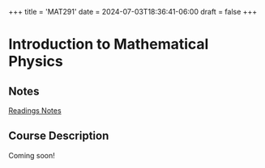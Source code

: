 +++
title = 'MAT291'
date = 2024-07-03T18:36:41-06:00
draft = false
+++

# Introduction to Mathematical Physics

## Notes
[Readings Notes](/files/firstyear/mat188.pdf)

## Course Description

Coming soon!
